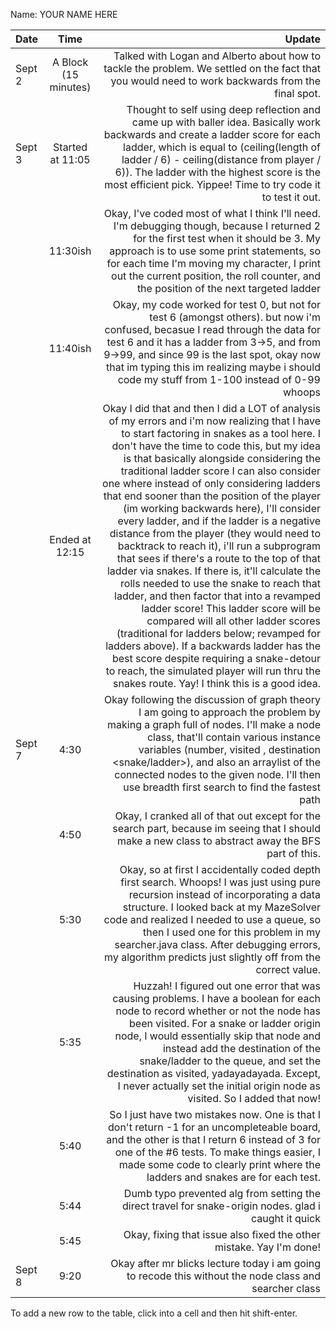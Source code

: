Name: YOUR NAME HERE

| Date   |         Time         |                                                                                                                                                                                                                                                                                                                                                                                                                                                                                                                                                                                                                                                                                                                                                                                                                                                                                                                                                                                                                                                                                     Update |
|:-------|:--------------------:|-------------------------------------------------------------------------------------------------------------------------------------------------------------------------------------------------------------------------------------------------------------------------------------------------------------------------------------------------------------------------------------------------------------------------------------------------------------------------------------------------------------------------------------------------------------------------------------------------------------------------------------------------------------------------------------------------------------------------------------------------------------------------------------------------------------------------------------------------------------------------------------------------------------------------------------------------------------------------------------------------------------------------------------------------------------------------------------------:|
| Sept 2 | A Block (15 minutes) |                                                                                                                                                                                                                                                                                                                                                                                                                                                                                                                                                                                                                                                                                                                                                                                                                                                                                                                                           Talked with Logan and Alberto about how to tackle the problem. We settled on the fact that you would need to work backwards from the final spot. |
| Sept 3 |   Started at 11:05   |                                                                                                                                                                                                                                                                                                                                                                                                                                                                                                                                                                                                                                                                                                                                                   Thought to self using deep reflection and came up with baller idea. Basically work backwards and create a ladder score for each ladder, which is equal to (ceiling(length of ladder / 6) - ceiling(distance from player / 6)). The ladder with the highest score is the most efficient pick. Yippee! Time to try code it to test it out. |
|        |       11:30ish       |                                                                                                                                                                                                                                                                                                                                                                                                                                                                                                                                                                                                                                                                                                                                                                Okay, I've coded most of what I think I'll need. I'm debugging though, because I returned 2 for the first test when it should be 3. My approach is to use some print statements, so for each time I'm moving my character, I print out the current position, the roll counter, and the position of the next targeted ladder |
|        |       11:40ish       |                                                                                                                                                                                                                                                                                                                                                                                                                                                                                                                                                                                                                                                                                                                                                              Okay, my code worked for test 0, but not for test 6 (amongst others). but now i'm confused, becasue I read through the data for test 6 and it has a ladder from 3->5, and from 9->99, and since 99 is the last spot, okay now that im typing this im realizing maybe i should code my stuff from 1-100 instead of 0-99 whoops |
|        |    Ended at 12:15    | Okay I did that and then I did a LOT of analysis of my errors and i'm now realizing that I have to start factoring in snakes as a tool here. I don't have the time to code this, but my idea is that basically alongside considering the traditional ladder score I can also consider one where instead of only considering ladders that end sooner than the position of the player (im working backwards here), I'll consider every ladder, and if the ladder is a negative distance from the player (they would need to backtrack to reach it), i'll run a subprogram that sees if there's a route to the top of that ladder via snakes. If there is, it'll calculate the rolls needed to use the snake to reach that ladder, and then factor that into a revamped ladder score! This ladder score will be compared will all other ladder scores (traditional for ladders below; revamped for ladders above). If a backwards ladder has the best score despite requiring a snake-detour to reach, the simulated player will run thru the snakes route. Yay! I think this is a good idea. |
| Sept 7 |         4:30         |                                                                                                                                                                                                                                                                                                                                                                                                                                                                                                                                                                                                                                                                                                                     Okay following the discussion of graph theory I am going to approach the problem by making a graph full of nodes. I'll make a node class, that'll contain various instance variables (number, visited <bool>, destination <snake/ladder>), and also an arraylist of the connected nodes to the given node. I'll then use breadth first search to find the fastest path |
|        |         4:50         |                                                                                                                                                                                                                                                                                                                                                                                                                                                                                                                                                                                                                                                                                                                                                                                                                                                                                                                                        Okay, I cranked all of that out except for the search part, because im seeing that I should make a new class to abstract away the BFS part of this. |
|        |         5:30         |                                                                                                                                                                                                                                                                                                                                                                                                                                                                                                                                                                                                                                                                                                             Okay, so at first I accidentally coded depth first search. Whoops! I was just using pure recursion instead of incorporating a data structure. I looked back at my MazeSolver code and realized I needed to use a queue, so then I used one for this problem in my searcher.java class. After debugging errors, my algorithm predicts just slightly off from the correct value. |
|        |         5:35         |                                                                                                                                                                                                                                                                                                                                                                                                                                                                                                                                                                                                                                                              Huzzah! I figured out one error that was causing problems. I have a boolean for each node to record whether or not the node has been visited. For a snake or ladder origin node, I would essentially skip that node and instead add the destination of the snake/ladder to the queue, and set the destination as visited, yadayadayada. Except, I never actually set the initial origin node as visited. So I added that now! |
|        |         5:40         |                                                                                                                                                                                                                                                                                                                                                                                                                                                                                                                                                                                                                                                                                                                                                                                                                So I just have two mistakes now. One is that I don't return -1 for an uncompleteable board, and the other is that I return 6 instead of 3 for one of the #6 tests. To make things easier, I made some code to clearly print where the ladders and snakes are for each test. |
|        |         5:44         |                                                                                                                                                                                                                                                                                                                                                                                                                                                                                                                                                                                                                                                                                                                                                                                                                                                                                                                                                                                      Dumb typo prevented alg from setting the direct travel for snake-origin nodes. glad i caught it quick |
|        |         5:45         |                                                                                                                                                                                                                                                                                                                                                                                                                                                                                                                                                                                                                                                                                                                                                                                                                                                                                                                                                                                                                        Okay, fixing that issue also fixed the other mistake. Yay I'm done! |
| Sept 8 |         9:20         |                                                                                                                                                                                                                                                                                                                                                                                                                                                                                                                                                                                                                                                                                                                                                                                                                                                                                                                                                                                     Okay after mr blicks lecture today i am going to recode this without the node class and searcher class |


To add a new row to the table, click into a cell and then hit shift-enter.